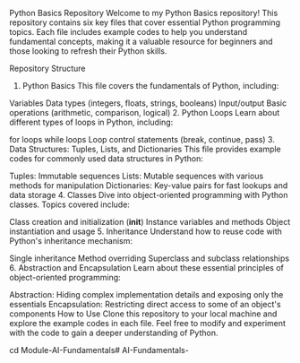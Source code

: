 Python Basics Repository
Welcome to my Python Basics repository! This repository contains six key files that cover essential Python programming topics. Each file includes example codes to help you understand fundamental concepts, making it a valuable resource for beginners and those looking to refresh their Python skills.

Repository Structure
1. Python Basics
This file covers the fundamentals of Python, including:

Variables
Data types (integers, floats, strings, booleans)
Input/output
Basic operations (arithmetic, comparison, logical)
2. Python Loops
Learn about different types of loops in Python, including:

for loops
while loops
Loop control statements (break, continue, pass)
3. Data Structures: Tuples, Lists, and Dictionaries
This file provides example codes for commonly used data structures in Python:

Tuples: Immutable sequences
Lists: Mutable sequences with various methods for manipulation
Dictionaries: Key-value pairs for fast lookups and data storage
4. Classes
Dive into object-oriented programming with Python classes. Topics covered include:

Class creation and initialization (__init__)
Instance variables and methods
Object instantiation and usage
5. Inheritance
Understand how to reuse code with Python's inheritance mechanism:

Single inheritance
Method overriding
Superclass and subclass relationships
6. Abstraction and Encapsulation
Learn about these essential principles of object-oriented programming:

Abstraction: Hiding complex implementation details and exposing only the essentials
Encapsulation: Restricting direct access to some of an object's components
How to Use
Clone this repository to your local machine and explore the example codes in each file. Feel free to modify and experiment with the code to gain a deeper understanding of Python.

cd Module-AI-Fundamentals# AI-Fundamentals-
